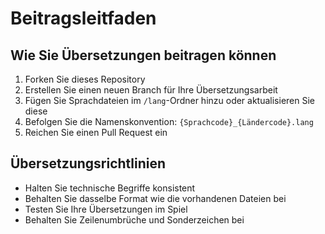 # Beitragsleitfaden

## Wie Sie Übersetzungen beitragen können

1. Forken Sie dieses Repository
2. Erstellen Sie einen neuen Branch für Ihre Übersetzungsarbeit
3. Fügen Sie Sprachdateien im `/lang`-Ordner hinzu oder aktualisieren Sie diese
4. Befolgen Sie die Namenskonvention: `{Sprachcode}_{Ländercode}.lang`
5. Reichen Sie einen Pull Request ein

## Übersetzungsrichtlinien

- Halten Sie technische Begriffe konsistent
- Behalten Sie dasselbe Format wie die vorhandenen Dateien bei
- Testen Sie Ihre Übersetzungen im Spiel
- Behalten Sie Zeilenumbrüche und Sonderzeichen bei
